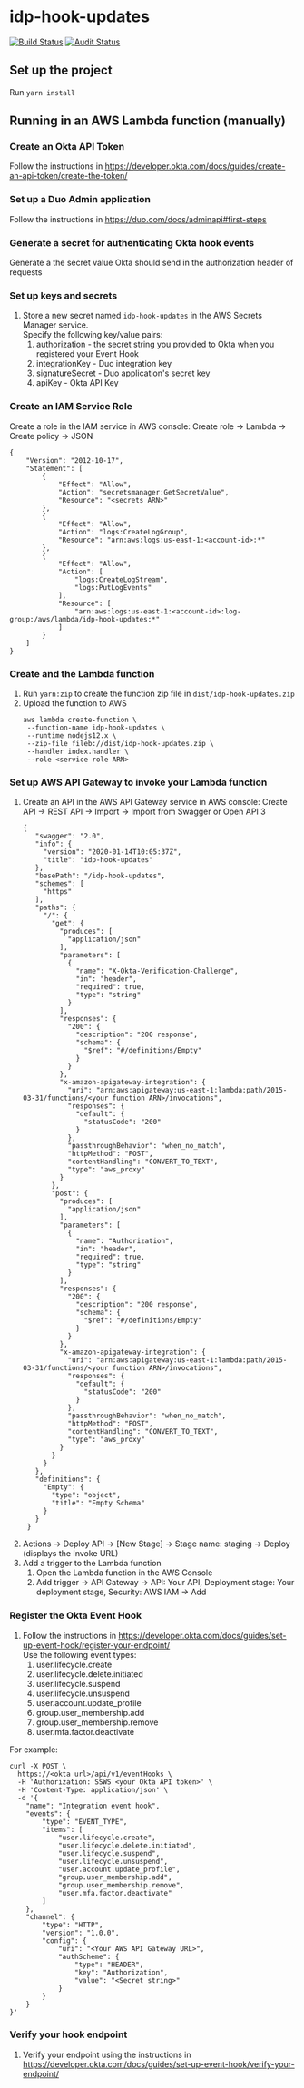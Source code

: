 # idp-hook-updates

[![Build Status](https://github.com/cisco-sbgidm/idp-hook-updates/workflows/Build/badge.svg)](https://github.com/cisco-sbgidm/idp-hook-updates/workflows/Build/badge.svg)
[![Audit Status](https://github.com/cisco-sbgidm/idp-hook-updates/workflows/Audit/badge.svg)](https://github.com/cisco-sbgidm/idp-hook-updates/workflows/Audit/badge.svg)

## Set up the project
Run `yarn install`

## Running in an AWS Lambda function (manually)

### Create an Okta API Token
Follow the instructions in https://developer.okta.com/docs/guides/create-an-api-token/create-the-token/

### Set up a Duo Admin application
Follow the instructions in https://duo.com/docs/adminapi#first-steps

### Generate a secret for authenticating Okta hook events
Generate a the secret value Okta should send in the authorization header of requests

### Set up keys and secrets
1. Store a new secret named `idp-hook-updates` in the AWS Secrets Manager service.  
   Specify the following key/value pairs:
   1. authorization - the secret string you provided to Okta when you registered your Event Hook
   1. integrationKey - Duo integration key
   1. signatureSecret - Duo application's secret key
   1. apiKey - Okta API Key

### Create an IAM Service Role
Create a role in the IAM service in AWS console:
Create role -> Lambda -> Create policy -> JSON
```
{
    "Version": "2012-10-17",
    "Statement": [
        {
            "Effect": "Allow",
            "Action": "secretsmanager:GetSecretValue",
            "Resource": "<secrets ARN>"
        },
        {
            "Effect": "Allow",
            "Action": "logs:CreateLogGroup",
            "Resource": "arn:aws:logs:us-east-1:<account-id>:*"
        },
        {
            "Effect": "Allow",
            "Action": [
                "logs:CreateLogStream",
                "logs:PutLogEvents"
            ],
            "Resource": [
                "arn:aws:logs:us-east-1:<account-id>:log-group:/aws/lambda/idp-hook-updates:*"
            ]
        }
    ]
}
```

### Create and the Lambda function
1. Run `yarn:zip` to create the function zip file in `dist/idp-hook-updates.zip`
1. Upload the function to AWS
   ```
   aws lambda create-function \
    --function-name idp-hook-updates \
    --runtime nodejs12.x \
    --zip-file fileb://dist/idp-hook-updates.zip \
    --handler index.handler \
    --role <service role ARN>
   ```

### Set up AWS API Gateway to invoke your Lambda function
1. Create an API in the AWS API Gateway service in AWS console:
   Create API -> REST API -> Import -> Import from Swagger or Open API 3
   ```
   {
      "swagger": "2.0",
      "info": {
        "version": "2020-01-14T10:05:37Z",
        "title": "idp-hook-updates"
      },
      "basePath": "/idp-hook-updates",
      "schemes": [
        "https"
      ],
      "paths": {
        "/": {
          "get": {
            "produces": [
              "application/json"
            ],
            "parameters": [
              {
                "name": "X-Okta-Verification-Challenge",
                "in": "header",
                "required": true,
                "type": "string"
              }
            ],
            "responses": {
              "200": {
                "description": "200 response",
                "schema": {
                  "$ref": "#/definitions/Empty"
                }
              }
            },
            "x-amazon-apigateway-integration": {
              "uri": "arn:aws:apigateway:us-east-1:lambda:path/2015-03-31/functions/<your function ARN>/invocations",
              "responses": {
                "default": {
                  "statusCode": "200"
                }
              },
              "passthroughBehavior": "when_no_match",
              "httpMethod": "POST",
              "contentHandling": "CONVERT_TO_TEXT",
              "type": "aws_proxy"
            }
          },
          "post": {
            "produces": [
              "application/json"
            ],
            "parameters": [
              {
                "name": "Authorization",
                "in": "header",
                "required": true,
                "type": "string"
              }
            ],
            "responses": {
              "200": {
                "description": "200 response",
                "schema": {
                  "$ref": "#/definitions/Empty"
                }
              }
            },
            "x-amazon-apigateway-integration": {
              "uri": "arn:aws:apigateway:us-east-1:lambda:path/2015-03-31/functions/<your function ARN>/invocations",
              "responses": {
                "default": {
                  "statusCode": "200"
                }
              },
              "passthroughBehavior": "when_no_match",
              "httpMethod": "POST",
              "contentHandling": "CONVERT_TO_TEXT",
              "type": "aws_proxy"
            }
          }
        }
      },
      "definitions": {
        "Empty": {
          "type": "object",
          "title": "Empty Schema"
        }
      }
    }
    ```
1. Actions -> Deploy API -> [New Stage] -> Stage name: staging -> Deploy (displays the Invoke URL)
1. Add a trigger to the Lambda function
   1. Open the Lambda function in the AWS Console
   1. Add trigger -> API Gateway -> API: Your API, Deployment stage: Your deployment stage, Security: AWS IAM -> Add

### Register the Okta Event Hook
1. Follow the instructions in https://developer.okta.com/docs/guides/set-up-event-hook/register-your-endpoint/  
Use the following event types:
   1. user.lifecycle.create
   1. user.lifecycle.delete.initiated
   1. user.lifecycle.suspend
   1. user.lifecycle.unsuspend
   1. user.account.update_profile
   1. group.user_membership.add
   1. group.user_membership.remove
   1. user.mfa.factor.deactivate

For example:
```
curl -X POST \
  https://<okta url>/api/v1/eventHooks \
  -H 'Authorization: SSWS <your Okta API token>' \
  -H 'Content-Type: application/json' \
  -d '{
    "name": "Integration event hook",
    "events": {
        "type": "EVENT_TYPE",
        "items": [
            "user.lifecycle.create",
            "user.lifecycle.delete.initiated",
            "user.lifecycle.suspend",
            "user.lifecycle.unsuspend",
            "user.account.update_profile",
            "group.user_membership.add",
            "group.user_membership.remove",
            "user.mfa.factor.deactivate"
        ]
    },
    "channel": {
        "type": "HTTP",
        "version": "1.0.0",
        "config": {
            "uri": "<Your AWS API Gateway URL>",
            "authScheme": {
                "type": "HEADER",
                "key": "Authorization",
                "value": "<Secret string>"
            }
        }
    }
}'
```

### Verify your hook endpoint
1. Verify your endpoint using the instructions in https://developer.okta.com/docs/guides/set-up-event-hook/verify-your-endpoint/

